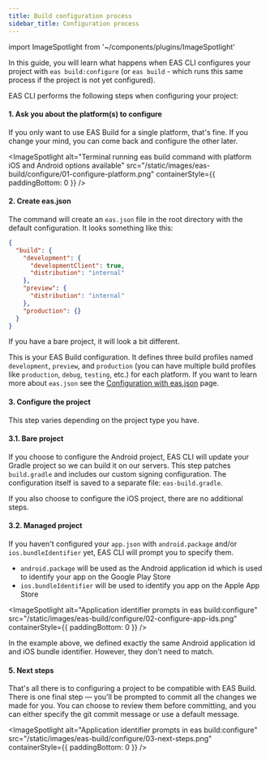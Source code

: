 ```yaml
---
title: Build configuration process
sidebar_title: Configuration process
---
```


import ImageSpotlight from '~/components/plugins/ImageSpotlight'

In this guide, you will learn what happens when EAS CLI configures your project with `eas build:configure` (or `eas build` - which runs this same process if the project is not yet configured).

EAS CLI performs the following steps when configuring your project:

#### 1. Ask you about the platform(s) to configure

If you only want to use EAS Build for a single platform, that's fine. If you change your mind, you can come back and configure the other later.

<ImageSpotlight alt="Terminal running eas build command with platform iOS and Android options available" src="/static/images/eas-build/configure/01-configure-platform.png" containerStyle={{ paddingBottom: 0 }} />

#### 2. Create eas.json

The command will create an `eas.json` file in the root directory with the default configuration. It looks something like this:

```json
{
  "build": {
    "development": {
      "developmentClient": true,
      "distribution": "internal"
    },
    "preview": {
      "distribution": "internal"
    },
    "production": {}
  }
}
```

If you have a bare project, it will look a bit different.

This is your EAS Build configuration. It defines three build profiles named `development`, `preview`, and `production` (you can have multiple build profiles like `production`, `debug`, `testing`, etc.) for each platform. If you want to learn more about `eas.json` see the [Configuration with eas.json](/build/eas-json.md) page.

#### 3. Configure the project

This step varies depending on the project type you have.

#### 3.1. Bare project

If you choose to configure the Android project, EAS CLI will update your Gradle project so we can build it on our servers.
This step patches `build.gradle` and includes our custom signing configuration. The configuration itself is saved to a separate file: `eas-build.gradle`.

If you also choose to configure the iOS project, there are no additional steps.

#### 3.2. Managed project

If you haven't configured your `app.json` with `android.package` and/or `ios.bundleIdentifier` yet, EAS CLI will prompt you to specify them.

- `android.package` will be used as the Android application id which is used to identify your app on the Google Play Store
- `ios.bundleIdentifier` will be used to identify you app on the Apple App Store

<ImageSpotlight alt="Application identifier prompts in eas build:configure" src="/static/images/eas-build/configure/02-configure-app-ids.png" containerStyle={{ paddingBottom: 0 }} />

In the example above, we defined exactly the same Android application id and iOS bundle identifier. However, they don't need to match.

#### 5. Next steps

That's all there is to configuring a project to be compatible with EAS Build.
There is one final step — you'll be prompted to commit all the changes we made for you. You can choose to review them before committing, and you can either specify the git commit message or use a default message.

<ImageSpotlight alt="Application identifier prompts in eas build:configure" src="/static/images/eas-build/configure/03-next-steps.png" containerStyle={{ paddingBottom: 0 }} />
